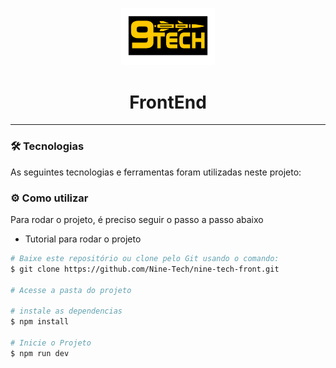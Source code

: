 
<p align="center">
      <img src="https://raw.githubusercontent.com/Nine-Tech/nine-tech-documentation/main/img/logo%209%20tech.png" alt="logo 9tech" width="150">
<h1 align="center"> FrontEnd </h1>
<hr>


### :hammer_and_wrench: Tecnologias

As seguintes tecnologias e ferramentas foram utilizadas neste projeto: 

### :gear: Como utilizar

Para rodar o projeto, é preciso seguir o passo a passo abaixo 

- Tutorial para rodar o projeto

```bash
# Baixe este repositório ou clone pelo Git usando o comando: 
$ git clone https://github.com/Nine-Tech/nine-tech-front.git

# Acesse a pasta do projeto 

# instale as dependencias
$ npm install

# Inicie o Projeto
$ npm run dev
```




